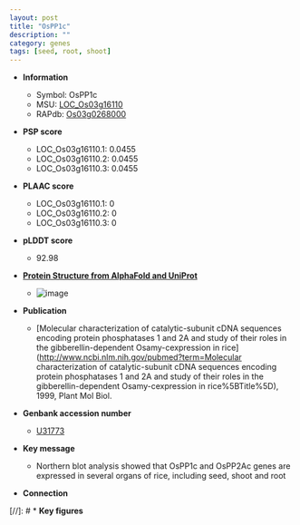 ```yaml
---
layout: post
title: "OsPP1c"
description: ""
category: genes
tags: [seed, root, shoot]
---
```


* **Information**  
    + Symbol: OsPP1c  
    + MSU: [LOC_Os03g16110](http://rice.plantbiology.msu.edu/cgi-bin/ORF_infopage.cgi?orf=LOC_Os03g16110)  
    + RAPdb: [Os03g0268000](http://rapdb.dna.affrc.go.jp/viewer/gbrowse_details/irgsp1?name=Os03g0268000)  

* **PSP score**  
    + LOC_Os03g16110.1: 0.0455 
    + LOC_Os03g16110.2: 0.0455 
    + LOC_Os03g16110.3: 0.0455 

* **PLAAC score**  
    + LOC_Os03g16110.1: 0 
    + LOC_Os03g16110.2: 0 
    + LOC_Os03g16110.3: 0 

* **pLDDT score**
    + 92.98

* **[Protein Structure from AlphaFold and UniProt](https://www.uniprot.org/uniprotkb/P48489/entry#structure)**
    + ![image](https://ricepsp.github.io/images/P/AF-P48489-F1.png)

* **Publication**  
    + [Molecular characterization of catalytic-subunit cDNA sequences encoding protein phosphatases 1 and 2A and study of their roles in the gibberellin-dependent Osamy-cexpression in rice](http://www.ncbi.nlm.nih.gov/pubmed?term=Molecular characterization of catalytic-subunit cDNA sequences encoding protein phosphatases 1 and 2A and study of their roles in the gibberellin-dependent Osamy-cexpression in rice%5BTitle%5D), 1999, Plant Mol Biol.

* **Genbank accession number**  
    + [U31773](http://www.ncbi.nlm.nih.gov/nuccore/U31773)

* **Key message**  
    + Northern blot analysis showed that OsPP1c and OsPP2Ac genes are expressed in several organs of rice, including seed, shoot and root

* **Connection**  

[//]: # * **Key figures**  


